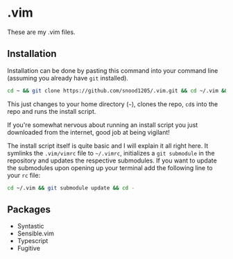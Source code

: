 # .vim

These are my .vim files. 

## Installation

Installation can be done by pasting this command into your command line (assuming you already have `git` installed).

``` bash
cd ~ && git clone https://github.com/snood1205/.vim.git && cd ~/.vim && ./install.sh
```

This just changes to your home directory (`~`), clones the repo, `cd`s into the repo and runs the install script.

If you're somewhat nervous about running an install script you just downloaded from the internet, good job at being vigilant!

The install script itself is quite basic and I will explain it all right here. It symlinks the `.vim/vimrc` file to `~/.vimrc`,
initializes a `git submodule` in the repository and updates the respective submodules. If you want to update the submodules upon
opening up your terminal add the following line to your `rc` file:

```bash
cd ~/.vim && git submodule update && cd -
```

## Packages

* Syntastic
* Sensible.vim
* Typescript
* Fugitive
